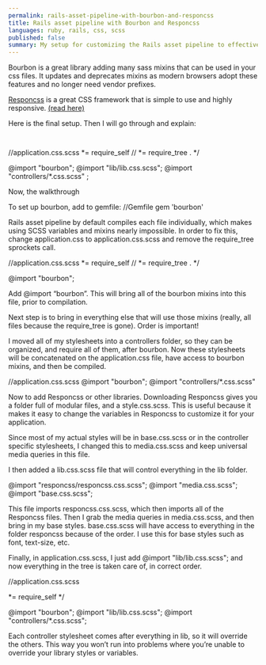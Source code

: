 ```yaml
---
permalink: rails-asset-pipeline-with-bourbon-and-responcss
title: Rails asset pipeline with Bourbon and Responcss
languages: ruby, rails, css, scss
published: false
summary: My setup for customizing the Rails asset pipeline to effectively use SCSS.
---
```


Bourbon is a great library adding many sass mixins that can be used in your css files. It updates and deprecates mixins as modern browsers adopt these features and no longer need vendor prefixes.

[Responcss](http://responcss.com) is a great CSS framework that is simple to use and highly responsive. [(read here)](http://www.coderbase.io/jeffrwells/why-use-responcss)

Here is the final setup. Then I will go through and explain:
````


````

//application.css.scss
 *= require_self
// *= require_tree .
 */

@import "bourbon";
@import "lib/lib.css.scss";
@import "controllers/*.css.scss" ;


Now, the walkthrough

To set up  bourbon, add to gemfile:
//Gemfile
gem 'bourbon'

Rails asset pipeline by default compiles each file individually, which makes using SCSS variables and mixins nearly impossible. In order to fix this, change application.css to application.css.scss and remove the require_tree sprockets call.

//application.css.scss
 *= require_self
// *= require_tree .
 */

@import "bourbon";

Add @import “bourbon”. This will bring all of the bourbon mixins into this file, prior to compilation.

Next step is to bring in everything else that will use those mixins (really, all files because the require_tree is gone). Order is important!

I moved all of my stylesheets into a controllers folder, so they can be organized, and require all of them, after bourbon. Now these stylesheets will be concatenated on the application.css file, have access to bourbon mixins, and then be compiled.

//application.css.scss
@import "bourbon";
@import "controllers/*.css.scss" 



Now to add Responcss or other libraries. Downloading Responcss gives you a folder full of modular files, and a style.css.scss. This is useful because it makes it easy to change the variables in Responcss to customize it for your application.

Since most of my actual styles will be in base.css.scss or in the controller specific stylesheets, I changed this to media.css.scss and keep universal media queries in this file.

I then added a lib.css.scss file that will control everything in the lib folder.

@import "responcss/responcss.css.scss";
@import "media.css.scss";
@import "base.css.scss";


This file imports responcss.css.scss, which then imports all of the Responcss files. Then I grab the media queries in media.css.scss, and then bring in my base styles. base.css.scss will have access to everything in the folder responcss because of the order. I use this for base styles such as font, text-size, etc.

Finally, in application.css.scss, I just add @import "lib/lib.css.scss"; and now everything in the tree is taken care of, in correct order.

//application.css.scss

 *= require_self
 */

@import "bourbon";
@import "lib/lib.css.scss";
@import "controllers/*.css.scss";

Each controller stylesheet comes after everything in lib, so it will override the others. This way you won’t run into problems where you’re unable to override your library styles or variables.